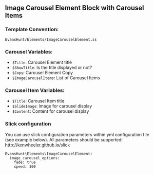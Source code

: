 ## Image Carousel Element Block with Carousel Items

### Template Convention:

`EvansHunt/Elements/ImageCarouselElement.ss`

### Carousel Variables:

- `$Title`: Carousel Element title
- `$ShowTitle`: Is the title displayed or not?
- `$Copy`: Carousel Element Copy
- `$ImageCarouselItems`: List of Carousel Items

### Carousel Item Variables:

- `$Title`: Carousel Item title
- `$SlideImage`: Image for carousel display
- `$Content`: Content for carousel display

### Slick configuration
You can use slick configuration parameters within yml configuration file (see example below).
All parameters should be supported: <a href="http://kenwheeler.github.io/slick#settings" target="_blank">http://kenwheeler.github.io/slick</a>

```
EvansHunt\Elements\ImageCarouselElement:
  image_carousel_options:
    fade: true
    speed: 100
```